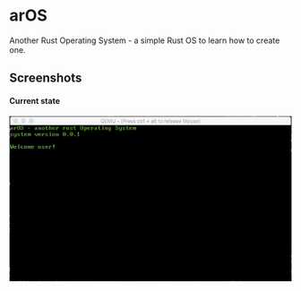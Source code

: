 # arOS
Another Rust Operating System - a simple Rust OS to learn how to create one.

## Screenshots

#### Current state

![state 1][state_1]

[state_1]: img/current_state_1.jpg
